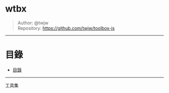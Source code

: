 wtbx
===

> Author: @twjw  
> Repository: https://github.com/twjw/toolbox-js

---

# 目錄

- [目錄](#目錄)

---

工具集
